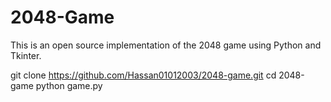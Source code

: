 # 2048-Game

This is an open source implementation of the 2048 game using Python and Tkinter.




git clone https://github.com/Hassan01012003/2048-game.git
cd 2048-game
python game.py

